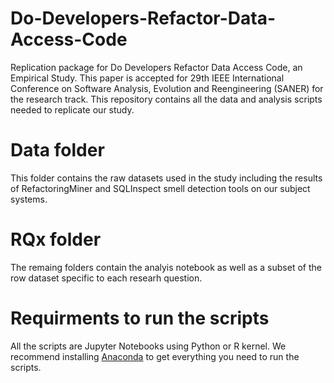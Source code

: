 # Do-Developers-Refactor-Data-Access-Code
Replication package for Do Developers Refactor Data Access Code, an Empirical Study. 
This paper is accepted for 29th IEEE International Conference on Software Analysis, Evolution and Reengineering (SANER) for the research track.
This repository contains all the data and analysis scripts needed to replicate our study.

# Data folder
This folder contains the raw datasets used in the study including the results of RefactoringMiner and SQLInspect smell detection tools on our subject systems.

# RQx folder
The remaing folders contain the analyis notebook as well as a subset of the row dataset specific to each researh question.

# Requirments to run the scripts

All the scripts are Jupyter Notebooks using Python or R kernel. We recommend installing [Anaconda](https://www.anaconda.com/products/individual) to get everything you need to run the scripts. 
